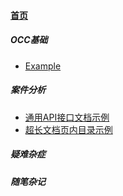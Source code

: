 
#### [首页](?file=home-首页)

##### OCC基础
- [Example](?file=001-OCC基础/01-Example "Example")

##### 案件分析
- [通用API接口文档示例](?file=002-案件分析/001-通用API接口文档示例 "通用API接口文档示例")
- [超长文档页内目录示例](?file=002-案件分析/002-超长文档页内目录示例 "超长文档页内目录示例")

##### 疑难杂症

##### 随笔杂记
